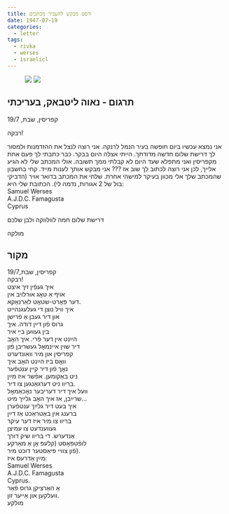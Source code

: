 ```yaml
---
title: ורסס מבקש להעביר מכתבים
date: 1947-07-19
categories:
  - letter
tags:
  - rivka
  - werses
  - israelicl
---
```


<figure class="half">
    <a  href="/pupko-papers/assets/images/1947-07-19-werses-1.jpg">
    <img src="/pupko-papers/assets/images/1947-07-19-werses-1.jpg"></a>
    <a  href="/pupko-papers/assets/images/1947-07-19-werses-2.jpg">
    <img src="/pupko-papers/assets/images/1947-07-19-werses-2.jpg"></a>
</figure>

## תרגום - נאוה ליטבאק, בעריכתי

קפריסין, שבת, 19/7

רבקה!

אני נמצא עכשיו ביום חופשה בעיר הנמל לרנקה. אני רוצה לנצל את ההזדמנות ולמסור לך דרישת
שלום חדשה מדודתך. הייתי אצלה היום בבקר. כבר כתבתי לך פעם אחת מקפריסין ואני מתפלא
שעד היום לא קבלתי ממך תשובה. אולי המכתב שלי לא הגיע אלייך, לכן אני רוצה לכתוב לך שוב אז
???
אני מבקש אותך לענות מייד. קחי בחשבון שהמכתב שלך אלי
מכוון בעיקר למישהי אחרת.
שלחי את המכתב בדואר אויר (הדביקי בול של 2 אגורות, נדמה לי).
הכתובת שלי היא:  
Samuel Werses  
A.J.D.C. Famagusta  
Cyprus  

דרישת שלום חמה לוולווקה ולבן שלכם

מולקה


## מקור

קפריסין,  שבת,19/7  
רבקה!  
איך געפֿין זיך איצט  
אויף אַ טאׇג אורלויב אין  
דער פּאׇרט-שטאׇט לאַרנאַקא.  
איך וויל נוצן די געלעגנהייט  
און דיר געבן אַ פֿרישן  
גרוס פֿון דײַן דודה. איך  
בין געווען בײַ איר  
הײַנט אין דער פֿרי. איך האׇב  
דיר שוין איינמאׇל געשריבן פֿון  
קפריסין און מיר וואונדערט  
וואׇס ביז הײַנט האׇב איך  
נאׇך פֿון דיר קיין ענטפֿער  
ניט באַקומען. אפֿשר איז מײַן  
בריוו ניט דערגאַנגען צו דיר.  
וועל איך דיר דעריבער נאׇכאַמאׇל   
שרײַבן, אז איך האׇב גלײַך מיט...  
איך בעט דיר גלײַך ענטפֿערן  
ברענג אין באַטראַכט אַז דײַן   
בריוו צו מיר איז דער עיקר  
געווענדעט צו עמיצן  
אַנדערש. די בריוו שיק דורך  
לופֿטפּאׇסט (קלעפּ אׇן אַ מאַרקע   
פֿון צוויי פּיאַסטער דוכט מיר).  
מײַן אַדרעס איז:   
Samuel Werses  
A.J.D.C. Famagusta  
Cyprus.  
אַ האַרציקן גרוס פֿאַר  
וועלקען און אַייער זון.  
מולקע  
